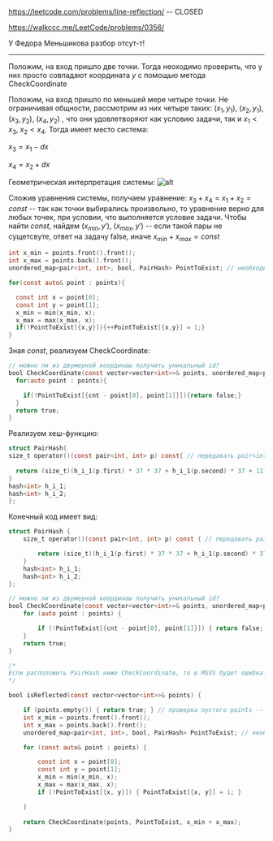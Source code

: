 https://leetcode.com/problems/line-reflection/ -- CLOSED

https://walkccc.me/LeetCode/problems/0356/

У Федора Меньшикова разбор отсут-т!

___________

Положим, на вход пришло две точки. Тогда неоходимо проверить, что у них просто совпадают координата $y$ с помощью метода CheckCoordinate

Положим, на вход пришло по меньшей мере четыре точки. Не ограничивая общности, рассмотрим из них четыре таких: $(x_1, y_1)$, $(x_2, y_1)$, $(x_3, y_2)$, $(x_4, y_2)$
, что они удовлетворяют как условию задачи, так и $x_1 < x_3$, $x_2 < x_4$. Тогда имеет место система: 


$x_3 = x_1 - dx$

$x_4 = x_2 + dx$


Геометрическая интерпретация системы:
![ alt](https://github.com/SkosMartren/useful-materials/blob/main/for_356_leetcode_1.png)


Сложив уравнения системы, получаем уравнение: $x_3 + x_4 = x_1 + x_2 = const$ -- так как точки выбирались произвольно, то уравнение верно для любых точек, при условии, что выполняется условие задачи. 
Чтобы найти $const$, найдем $(x_{min}, y')$, $(x_{max}, y')$ -- если такой пары не сущетсвуте, ответ на задачу false, иначе $x_{min} + x_{max}= const$

```objectivec
int x_min = points.front().front();
int x_max = points.back().front();
unordered_map<pair<int, int>, bool, PairHash> PointToExist; // необходимо для реализации CheckCoordinate

for(const auto& point : points){

  const int x = point[0];
  const int y = point[1];
  x_min = min(x_min, x);
  x_max = max(x_max, x);
  if(!PointToExist[{x,y}]){++PointToExist[{x,y}] = 1;}
}
```

Зная $const$, реализуем CheckCoordinate:

```objectivec
// можно ли из двумерной координаы получить уникальный id?
bool CheckCoordinate(const vector<vector<int>>& points, unordered_map<pair<int, int>, bool, PairHash>& PointToExist, const int cnt/* = x_min + x_max*/){
  for(auto point : points){

    if(!PointToExist[{cnt - point[0], point[1]}]){return false;}
  }
  return true;
}
```
Реализуем хеш-функцию: 

```objectivec
struct PairHash{
size_t operator()(const pair<int, int> p) const{ // передавать pair<int, int> по ссылке или нет?
  
  return (size_t)(h_i_1(p.first) * 37 * 37 + h_i_1(p.second) * 37 + 117);
}
hash<int> h_i_1;
hash<int> h_i_2;
};
```

Конечный код имеет вид: 
```objectivec
struct PairHash {
	size_t operator()(const pair<int, int> p) const { // передавать pair<int, int> по ссылке или нет?

		return (size_t)(h_i_1(p.first) * 37 * 37 + h_i_1(p.second) * 37 + 117);
	}
	hash<int> h_i_1;
	hash<int> h_i_2;
};

// можно ли из двумерной координаы получить уникальный id?
bool CheckCoordinate(const vector<vector<int>>& points, unordered_map<pair<int, int>, bool, PairHash>& PointToExist, const int cnt/* = x_min + x_max*/) {
	for (auto point : points) {

		if (!PointToExist[{cnt - point[0], point[1]}]) { return false; }
	}
	return true;
}

/*
Если расположить PairHash ниже CheckCoordinate, то в MSVS будет ошибка: Error (active)	E0308	more than one instance of overloaded function "CheckCoordinate" matches the argument list:	
*/

bool isReflected(const vector<vector<int>>& points) {

	if (points.empty()) { return true; } // проверка пустого points -- такой тест есть в тестирующей системе
	int x_min = points.front().front();
	int x_max = points.back().front();
	unordered_map<pair<int, int>, bool, PairHash> PointToExist; // необходимо для реализации CheckCoordinate

	for (const auto& point : points) {

		const int x = point[0];
		const int y = point[1];
		x_min = min(x_min, x);
		x_max = max(x_max, x);
		if (!PointToExist[{x, y}]) { PointToExist[{x, y}] = 1; }

	}
	
	return CheckCoordinate(points, PointToExist, x_min + x_max);
}

```
